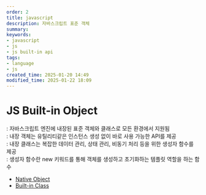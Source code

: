 ```yaml
---
order: 2
title: javascript
description: 자바스크립트 표준 객체
summary:
keywords:
- javascript
- js
- js built-in api
tags:
- language
- js
created_time: 2025-01-20 14:49
modified_time: 2025-01-22 18:09
---
```


# JS Built-in Object
: 자바스크립트 엔진에 내장된 표준 객체와 클래스로 모든 환경에서 지원됨  
: 내장 객체는 유틸리티같은 인스턴스 생성 없이 바로 사용 가능한 API를 제공  
: 내장 클래스는 복잡한 데이터 관리, 상태 관리, 비동기 처리 등을 위한 생성자 함수를 제공  
: 생성자 함수란 new 키워드를 통해 객체를 생성하고 초기화하는 템플릿 역할을 하는 함수  

- [Native Object](./object/index.md)
- [Built-in Class](./class/index.md)